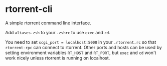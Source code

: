 rtorrent-cli
============

A simple rtorrent command line interface.

Add `aliases.zsh` to your `.zshrc` to use `exec` and `cd`.

You need to set `scgi_port = localhost:5000` in your `.rtorrent.rc`
so that `rtorrent-rpc` can connect to rtorrent.
Other ports and hosts can be used by setting environment variables
`RT_HOST` and `RT_PORT`, but `exec` and `cd` won't work nicely unless
rtorrent is running on localhost.
